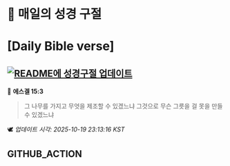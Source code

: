 # 🙏 매일의 성경 구절
# [Daily Bible verse]
## [![README에 성경구절 업데이트](https://github.com/DONGSUKA/first_test/actions/workflows/update-readme-bible.yml/badge.svg)](https://github.com/DONGSUKA/first_test/actions/workflows/update-readme-bible.yml)
<!-- START_BIBLE_VERSE -->
📖 **에스겔 15:3**
> 그 나무를 가지고 무엇을 제조할 수 있겠느냐 그것으로 무슨 그릇을 걸 못을 만들 수 있겠느냐

🕊️ _업데이트 시각: 2025-10-19 23:13:16 KST_
  <!-- END_BIBLE_VERSE -->
## GITHUB_ACTION
